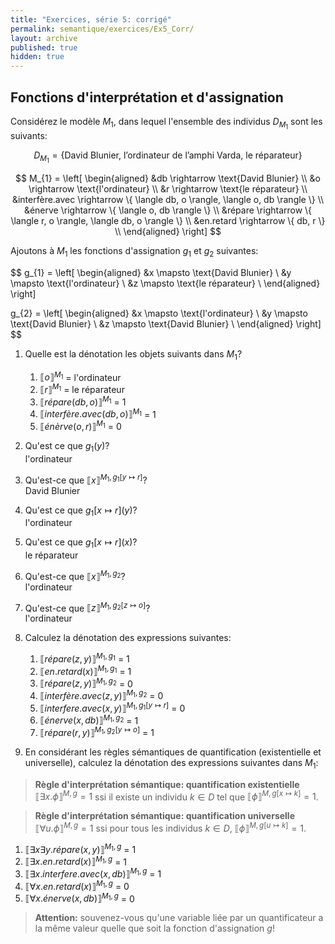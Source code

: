 ```yaml
---
title: "Exercices, série 5: corrigé"
permalink: semantique/exercices/Ex5_Corr/
layout: archive
published: true
hidden: true
---
```


## Fonctions d'interprétation et d'assignation

Considérez le modèle $M_{1}$, dans lequel l'ensemble des individus $D_{M_{1}}$ sont les suivants:

$$
D_{M_{1}} = \{ \text{David Blunier, l'ordinateur de l'amphi Varda, le réparateur}
\}
$$

$$
M_{1} =
\left[ \begin{aligned}
  &db \rightarrow \text{David Blunier} \\
  &o \rightarrow \text{l'ordinateur} \\
  &r \rightarrow \text{le réparateur} \\
  &interfère.avec \rightarrow \{ \langle db, o \rangle, \langle o, db \rangle \} \\
  &énerve \rightarrow \{ \langle o, db \rangle \} \\
  &répare \rightarrow \{ \langle r, o \rangle, \langle db, o \rangle \} \\
  &en.retard \rightarrow \{ db, r \} \\
\end{aligned} \right]
$$

Ajoutons à $M_{1}$ les fonctions d'assignation $g_{1}$ et $g_{2}$ suivantes:

$$
g_{1} =
\left[ \begin{aligned}
  &x \mapsto \text{David Blunier} \\
  &y \mapsto \text{l'ordinateur} \\
  &z \mapsto \text{le réparateur} \\
\end{aligned} \right]

g_{2} =
\left[ \begin{aligned}
  &x \mapsto \text{l'ordinateur} \\
  &y \mapsto \text{David Blunier} \\
  &z \mapsto \text{David Blunier} \\
\end{aligned} \right]
$$

1. Quelle est la dénotation les objets suivants dans $M_{1}$?
   1. $\llbracket o \rrbracket^{M_{1}}$ = l'ordinateur
   2. $\llbracket r \rrbracket^{M_{1}}$ = le réparateur
   3. $\llbracket répare(db,o) \rrbracket^{M_{1}}$ = 1
   4. $\llbracket interfère.avec(db, o) \rrbracket^{M_{1}}$ = 1
   5. $\llbracket énèrve(o, r) \rrbracket^{M_{1}}$ = 0

2. Qu'est ce que $g_{1}(y)$?  
   l'ordinateur
3. Qu'est-ce que $\llbracket x \rrbracket^{M_{1}, g{_{1}}[y \mapsto r]}$?  
   David Blunier
4. Qu'est ce que $g_{1}[x \mapsto r](y)$?  
   l'ordinateur
5. Qu'est ce que $g_{1}[x \mapsto r](x)$?  
   le réparateur
6. Qu'est-ce que $\llbracket x \rrbracket^{M_{1}, g_{2}}$?  
   l'ordinateur
7. Qu'est-ce que $\llbracket z \rrbracket^{M_{1}, g{_{2}}[z \mapsto o]}$?  
   l'ordinateur

8. Calculez la dénotation des expressions suivantes:

   1. $\llbracket répare(z,y) \rrbracket^{M_{1}, g_{1}}$ = 1
   2. $\llbracket en.retard(x) \rrbracket^{M_{1}, g_{1}}$ = 1
   3.  $\llbracket répare(z,y) \rrbracket^{M_{1}, g_{2}}$ = 0
   4.  $\llbracket interfère.avec(z,y) \rrbracket^{M_{1}, g_{2}}$ = 0
   5.  $\llbracket interfere.avec(x,y) \rrbracket^{M_{1}, g_{1}[y \mapsto r]}$ = 0
   6.  $\llbracket énerve(x,db) \rrbracket^{M_{1}, g_{2}}$ = 1
   7.  $\llbracket répare(r,y) \rrbracket^{M_{1}, g{_{2}}[y \mapsto o]}$ = 1

9.  En considérant les règles sémantiques de quantification (existentielle et universelle), calculez la dénotation des expressions suivantes dans $M_{1}$:

> **Règle d'interprétation sémantique: quantification existentielle**
> $\llbracket \exists x. \phi \rrbracket^{M, g} = 1$ ssi il existe un individu $k \in D$ tel que $\llbracket \phi \rrbracket^{M, g[x \mapsto k]} = 1$.

> **Règle d'interprétation sémantique: quantification universelle**
> $\llbracket \forall u. \phi \rrbracket^{M, g} = 1$ ssi pour tous les individus $k \in D$, $\llbracket \phi \rrbracket^{M, g[u \mapsto k]} = 1$.

1. $\llbracket \exists x \exists y. répare(x,y) \rrbracket^{M_{1}, g}$ = 1
2. $\llbracket \exists x. en.retard(x) \rrbracket^{M_{1}, g}$ = 1
3. $\llbracket \exists x. interfere.avec(x,db) \rrbracket^{M_{1}, g}$ = 1
4. $\llbracket \forall x. en.retard(x) \rrbracket^{M_{1}, g}$ = 0
5. $\llbracket \forall x. énerve(x,db) \rrbracket^{M_{1}, g}$ = 0

> **Attention:** souvenez-vous qu'une variable liée par un quantificateur a la même valeur quelle que soit la fonction d'assignation $g$!
